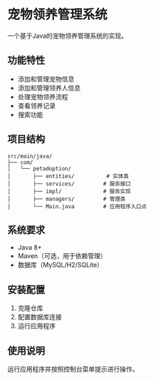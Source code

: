 # 宠物领养管理系统

一个基于Java的宠物领养管理系统的实现。

## 功能特性
- 添加和管理宠物信息
- 添加和管理领养人信息
- 处理宠物领养流程
- 查看领养记录
- 搜索功能

## 项目结构
```
src/main/java/
├── com/
│   └── petadoption/
│       ├── entities/          # 实体类
│       ├── services/         # 服务接口
│       ├── impl/             # 服务实现
│       ├── managers/         # 管理类
│       └── Main.java         # 应用程序入口点
```

## 系统要求
- Java 8+
- Maven（可选，用于依赖管理）
- 数据库（MySQL/H2/SQLite）

## 安装配置
1. 克隆仓库
2. 配置数据库连接
3. 运行应用程序

## 使用说明
运行应用程序并按照控制台菜单提示进行操作。
